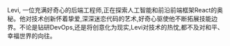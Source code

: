 Levi, 一位充满好奇心的后端工程师,正在探索人工智能和前沿前端框架React的奥秘。他对技术创新怀着挚爱,深深迷恋代码的艺术,好奇心驱使他不断拓展技能边界。不论是钻研DevOps,还是将创意化为现实,Levi对技术的热忱,都不及对和平、幸福世界的向往。
